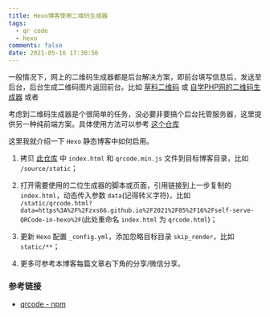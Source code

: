 ```yaml
---
title: Hexo博客使用二维码生成器
tags:
  - qr code
  - hexo
comments: false
date: 2021-05-16 17:30:56
---
```


一般情况下，网上的二维码生成器都是后台解决方案，即前台填写信息后，发送至后台，后台生成二维码图片返回前台。比如 [草料二维码](https://cli.im) 或 [自学PHP网的二维码生成器](https://zixuephp.net/inc/qrcode_img.php?url=https://zxs66.github.io) 或者

考虑到二维码生成器是个很简单的任务，没必要非要搞个后台托管服务器，这里提供另一种纯前端方案。具体使用方法可以参考 [这个仓库](https://github.com/ZXS66/qrcode-web)

这里我就介绍一下 `Hexo` 静态博客中如何启用。

1. 拷贝 [此仓库](https://github.com/ZXS66/qrcode-web) 中 `index.html` 和 `qrcode.min.js` 文件到目标博客目录，比如 `/source/static`；

2. 打开需要使用的二位生成器的脚本或页面，引用链接到上一步复制的 `index.html`，动态传入参数 `data`(记得转义字符)，比如 `/static/qrcode.html?data=https%3A%2F%2Fzxs66.github.io%2F2021%2F05%2F16%2Fself-serve-QRCode-in-hexo%2F`(此处重命名 `index.html` 为 `qrcode.html`)；

3. 更新 `Hexo` 配置 `_config.yml`，添加忽略目标目录 `skip_render`，比如 `static/**`；

4. 更多可参考本博客每篇文章右下角的分享/微信分享。

### 参考链接

- [qrcode - npm](https://www.npmjs.com/package/qrcode)

